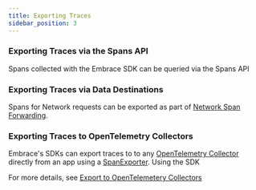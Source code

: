 ```yaml
---
title: Exporting Traces
sidebar_position: 3
---
```


### Exporting Traces via the Spans API
Spans collected with the Embrace SDK can be queried via the Spans API

### Exporting Traces via Data Destinations
Spans for Network requests can be exported as part of [Network Span Forwarding](/docs/product/network-spans-forwarding.md).

### Exporting Traces to OpenTelemetry Collectors
Embrace's SDKs can export traces to to any [OpenTelemetry Collector](https://opentelemetry.io/docs/collector/) directly from an app using a [SpanExporter](https://opentelemetry.io/docs/specs/otel/trace/sdk/#span-exporter). Using the SDK 

For more details, see [Export to OpenTelemetery Collectors](/docs/open-telemetry/integration.md#export-to-opentelemetry-collectors)
